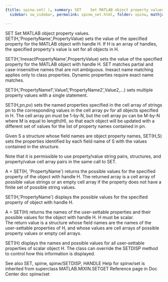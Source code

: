 ```yaml
---
{title: spinw.set( ), summary: SET    Set MATLAB object property values., keywords: sample,
  sidebar: sw_sidebar, permalink: spinw_set.html, folder: spinw, mathjax: 'true'}

---
```

SET    Set MATLAB object property values.
   SET(H,'PropertyName',PropertyValue) sets the value of the specified 
   property for the MATLAB object with handle H.  If H is an array of 
   handles, the specified property's value is set for all objects in H.  
 
   SET(H,'InexactPropertyName',PropertyValue) sets the value of the specified 
   property for the MATLAB object with handle H. SET matches partial and 
   case-insensitive names that are not ambiguous. Inexact name matching 
   applies only to class properties. Dynamic properties require exact name matches.
 
   SET(H,'PropertyName1',Value1,'PropertyName2',Value2,...) sets multiple
   property values with a single statement. 
 
   SET(H,pn,pv) sets the named properties specified in the cell array of
   strings pn to the corresponding values in the cell array pv for all
   objects specified in H.  The cell array pn must be 1-by-N, but the cell
   array pv can be M-by-N where M is equal to length(H), so that each
   object will be updated with a different set of values for the list of
   property names contained in pn.
 
   Given S a structure whose field names are object property names, 
   SET(H,S) sets the properties identified by each field name of S with
   the values contained in the structure.
 
   Note that it is permissible to use property/value string pairs, 
   structures, and property/value cell array pairs in the same call to
   SET.
 
   A = SET(H, 'PropertyName') returns the possible values for the 
   specified property of the object with handle H.  The returned array
   is a cell array of possible value strings or an empty cell array if
   the property does not have a finite set of possible string values.
 
   SET(H,'PropertyName') displays the possible values for the specified
   property of object with handle H.
 
   A = SET(H) returns the names of the user-settable properties and their
   possible values for the object with handle H.  H must be scalar.  
   The return value is a  structure whose field names are the names of the
   user-settable properties of H, and whose values are cell arrays of
   possible property values or empty cell arrays.
 
   SET(H) displays the names and possible values for all user-settable
   properties of scalar object H.  The class can override the SETDISP 
   method to control how this information is displayed. 
 
   See also SET, spinw, spinw/SETDISP, HANDLE
Help for spinw/set is inherited from superclass MATLAB.MIXIN.SETGET
   Reference page in Doc Center
      doc spinw/set
